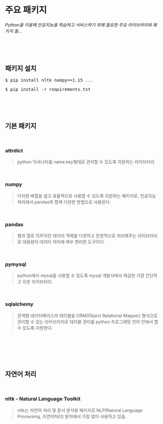 # 주요 패키지
###### Python을 이용해 인공지능을 학습하고 서비스하기 위해 필요한 주요 라이브러리와 패키지 들...
</br></br>

## 패키지 설치
<pre>$ pip install nltk numpy==1.15 ...</pre>
<pre>$ pip install -r requirements.txt</pre>

</br></br></br>


## 기본 패키지
</br>

### attrdict
> python 딕셔너리를 name.key형태로 관리할 수 있도록 지원하는 라이브러리
</br>

### numpy
> 다차원 배열을 쉽고 효율적으로 사용할 수 있도록 지원하는 패키지로, 인공지능 처리에서 pandas와 함께 다양한 방법으로 사용된다.
</br>

### pandas
> 행과 열로 이루어진 데이터 객체를 다양하고 안정적으로 처리해주는 라이브러리로 대용량의 데이터 처리에 매우 편리한 도구이다.
</br>

### pymysql
> python에서 mysql을 사용할 수 있도록 mysql 개발사에서 제공한 가장 간단하고 쉬운 라이브러리.
</br>

### sqlalchemy
> 관계형 데이터베이스의 테이블을 ORM(Object Relational Mapper) 형식으로 관리할 수 있는 라이브러리로 테이블 관리를 python 프로그래밍 언어 안에서 할 수 있도록 지원한다.
</br>



</br></br></br>


## 자연어 처리
</br>

### nltk - Natural Language Toolkit
> nltk는 자연어 처리 및 문서 분석용 패키지로 NLP(Natural Language Processing, 자연어처리) 분야에서 가장 많이 사용하고 있음.

